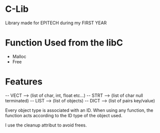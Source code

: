 # C-Lib
Library made for EPITECH during my FIRST YEAR

# Function Used from the libC
- Malloc
- Free

# Features
-- VECT --> (list of char, int, float etc...)
-- STRT --> (list of char null terminated)
-- LIST --> (list of objects)
-- DICT --> (list of pairs key/value)

Every object type is associated with an ID.
When using any function, the function acts
according to the ID type of the object used.

I use the cleanup attribut to avoid frees.
